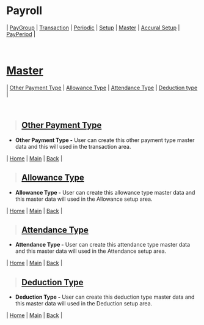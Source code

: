# **Payroll**

| [PayGroup](#paygroup) | [Transaction](#transaction) | [Periodic](#periodic) | [Setup](#setup) | [Master](#master) | [Accural Setup](#accural-setup) | [PayPeriod](#payperiod) |

<br>

# **[Master](#payroll)**

| [Other Payment Type](#other-payment-type) | [Allowance Type](#allowance-type) | [Attendance Type](#attendance-type) | [Deduction type](#deduction-type) |

<br>

> ## **[Other Payment Type](#master)**

  - **Other Payment Type -** User can create this other payment type master data and this will used in the transaction area.

| [Home](#payroll) | [Main](#master) | [Back](#other-payment-type) |

> ## **[Allowance Type](#other-payment-type)**

  - **Allowance Type -** User can create this allowance type master data and this master data will used in the Allowance setup area.

| [Home](#payroll) | [Main](#master) | [Back](#allowance-type) |

> ## **[Attendance Type](#allowance-type)**

  - **Attendance Type -** User can create this attendance type master data and this master data will used in the Attendance setup area.

| [Home](#payroll) | [Main](#master) | [Back](#attendance-type) |

> ## **[Deduction Type](#attendance-type)**

  - **Deduction Type -** User can create this deduction type master data and this master data will used in the Deduction setup area.

| [Home](#payroll) | [Main](#master) | [Back](#deduction-type) |